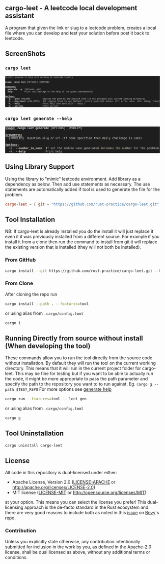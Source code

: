 ## cargo-leet - A leetcode local development assistant

A program that given the link or slug to a leetcode problem,
creates a local file where you can develop and test your solution before post it back to leetcode.

## ScreenShots

### `cargo leet`

![ScreenShot](assets/help_scr_shot_top.png)

### `cargo leet generate --help`

![ScreenShot](assets/help_scr_shot_generate.png)

## Using Library Support

Using the library to "mimic" leetcode environment. Add library as a dependency as below. Then add use statements as necessary. The use statements are automatically added if tool is used to generate the file for the problem.

```toml
cargo-leet = { git = "https://github.com/rust-practice/cargo-leet.git", branch = "develop" }
```

## Tool Installation

NB: If cargo-leet is already installed you do the install it will just replace it even it it was previously installed from a different source. For example if you install it from a clone then run the command to install from git it will replace the existing version that is installed (they will not both be installed).

### From GitHub

```sh
cargo install --git https://github.com/rust-practice/cargo-leet.git --branch main --features=tool
```

### From Clone

After cloning the repo run

```sh
cargo install --path . --features=tool
```

or using alias from `.cargo/config.toml`

```sh
cargo i
```

## Running Directly from source without install (When developing the tool)

These commands allow you to run the tool directly from the source code without installation.
By default they will run the tool on the current working directory.
This means that it will run in the current project folder for cargo-leet.
This may be fine for testing but if you want to be able to actually run the code,
it might be more appropriate to pass the path parameter and specify the path to the repository you want to to run against.
Eg. `cargo g --path $TEST_REPO`
For more options see [generate help](#cargo-leet-generate---help)

```sh
cargo run --features=tool -- leet gen
```

or using alias from `.cargo/config.toml`

```sh
cargo g
```

## Tool Uninstallation

```sh
cargo uninstall cargo-leet
```

## License

All code in this repository is dual-licensed under either:

- Apache License, Version 2.0 ([LICENSE-APACHE](LICENSE-APACHE) or http://apache.org/licenses/LICENSE-2.0)
- MIT license ([LICENSE-MIT](LICENSE-MIT) or http://opensource.org/licenses/MIT)

at your option.
This means you can select the license you prefer!
This dual-licensing approach is the de-facto standard in the Rust ecosystem and there are very good reasons to include both as noted in
this [issue](https://github.com/bevyengine/bevy/issues/2373) on [Bevy](https://bevyengine.org)'s repo.

### Contribution

Unless you explicitly state otherwise, any contribution intentionally submitted
for inclusion in the work by you, as defined in the Apache-2.0 license, shall
be dual licensed as above, without any additional terms or conditions.
